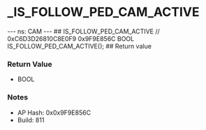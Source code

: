 # _IS_FOLLOW_PED_CAM_ACTIVE

--- ns: CAM --- ## IS_FOLLOW_PED_CAM_ACTIVE  // 0xC6D3D26810C8E0F9 0x9F9E856C BOOL IS_FOLLOW_PED_CAM_ACTIVE();   ## Return value

### Return Value
* BOOL

### Notes
* AP Hash: 0x0x9F9E856C
* Build: 811

